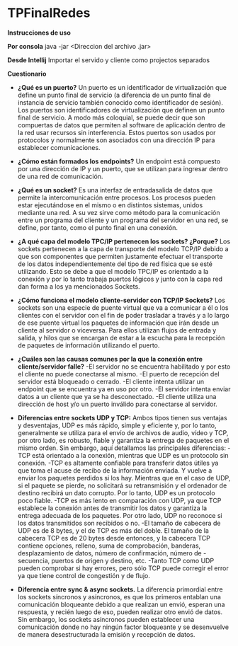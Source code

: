 # TPFinalRedes

**Instrucciones de uso**

**Por consola**
java -jar <Direccion del archivo .jar>
  
**Desde Intellij**
Importar el servido y cliente como projectos separados

**Cuestionario**

- **¿Qué es un puerto?**
Un puerto es un identificador de virtualización que define un punto final de servicio (a diferencia de un punto final de instancia de servicio también conocido como identificador de sesión).
Los puertos son identificadores de virtualización que definen un punto final de servicio. A modo más coloquial, se puede decir que son compuertas de datos que permiten al software de aplicación dentro de la red usar recursos sin interferencia. Estos puertos son usados por protocolos y normalmente son asociados con una dirección IP para establecer comunicaciones.


- **¿Cómo están formados los endpoints?**
Un endpoint está compuesto por una dirección de IP y un puerto, que se utilizan para ingresar dentro de una red de comunicación.

- **¿Qué es un socket?**
Es una interfaz de entrada­salida de datos que permite la intercomunicación entre procesos.
Los procesos pueden estar ejecutándose en el mismo o en distintos sistemas, unidos mediante una red.
A su vez sirve como método para la comunicación entre un programa del cliente y un programa del servidor en una red, se define, por tanto, como el punto final en una conexión.

- **¿A qué capa del modelo TPC/IP pertenecen los sockets? ¿Porque?**
Los sockets pertenecen a la capa de transporte del modelo TCP/IP debido a que son componentes que permiten justamente efectuar el transporte de los datos independientemente del tipo de red física que se esté utilizando.
Esto se debe a que el modelo TPC/IP es orientado a la conexión y por lo tanto trabaja puertos lógicos y junto con la capa red dan forma a los ya mencionados Sockets.

- **¿Cómo funciona el modelo cliente-servidor con TCP/IP Sockets?**
Los sockets son una especie de puente virtual que va a comunicar a él o los clientes con el servidor con el fin de poder trasladar a través y a lo largo de ese puente virtual los paquetes de información que irán desde un cliente al servidor o viceversa. Para ellos utilizan flujos de entrada y salida, y hilos que se encargan de estar a la escucha para la recepción de paquetes de información utilizando el puerto.

- **¿Cuáles son las causas comunes por la que la conexión entre cliente/servidor falle?**
-El servidor no se encuentra habilitado y por esto el cliente no puede conectarse al mismo.
-El puerto de recepción del servidor está bloqueado o cerrado.
-El cliente intenta utilizar un endpoint que se encuentra ya en uso por otro.
-El servidor intenta enviar datos a un cliente que ya se ha desconectado.
-El cliente utiliza una dirección de host y/o un puerto inválido para conectarse al servidor.

- **Diferencias entre sockets UDP y TCP:**
Ambos tipos tienen sus ventajas y desventajas, UDP es más rápido, simple y eficiente y, por lo tanto, generalmente se utiliza para el envío de archivos de audio, vídeo y TCP, por otro lado, es robusto, fiable y garantiza la entrega de paquetes en el mismo orden.
Sin embargo, aquí detallamos las principales diferencias:
-TCP está orientado a la conexión, mientras que UDP es un protocolo sin conexión.
-TCP es altamente confiable para transferir datos útiles ya que toma el acuse de recibo de la información enviada. Y vuelve a enviar los paquetes perdidos si los hay. Mientras que en el caso de UDP, si el paquete se pierde, no solicitará su retransmisión y el ordenador de destino recibirá un dato corrupto. Por lo tanto, UDP es un protocolo poco fiable.
-TCP es más lento en comparación con UDP, ya que TCP establece la conexión antes de transmitir los datos y garantiza la entrega adecuada de los paquetes. Por otro lado, UDP no reconoce si los datos transmitidos son recibidos o no.
-El tamaño de cabecera de UDP es de 8 bytes, y el de TCP es más del doble. El tamaño de la cabecera TCP es de 20 bytes desde entonces, y la cabecera TCP contiene opciones, relleno, suma de comprobación, banderas, desplazamiento de datos, número de confirmación, número de -secuencia, puertos de origen y destino, etc.
-Tanto TCP como UDP pueden comprobar si hay errores, pero sólo TCP puede corregir el error ya que tiene control de congestión y de flujo.

- **Diferencia entre sync & async sockets.**
La diferencia primordial entre los sockets síncronos y asíncronos, es que los primeros entablan una comunicación bloqueante debido a que realizan un envió, esperan una respuesta, y recién luego de eso, pueden realizar otro envió de datos. Sin embargo, los sockets asíncronos pueden establecer una comunicación donde no hay ningún factor bloqueante y se desenvuelve de manera desestructurada la emisión y recepción de datos.
